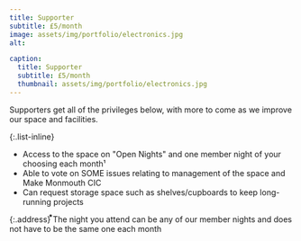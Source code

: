 ```yaml
---
title: Supporter
subtitle: £5/month
image: assets/img/portfolio/electronics.jpg
alt: 

caption:
  title: Supporter
  subtitle: £5/month
  thumbnail: assets/img/portfolio/electronics.jpg
---
```

Supporters get all of the privileges below, with more to come as we improve our space and facilities.


{:.list-inline}
- Access to the space on "Open Nights" and one member night of your choosing each month¹
- Able to vote on SOME issues relating to management of the space and Make Monmouth CIC
- Can request storage space such as shelves/cupboards to keep long-running projects


{:.address}
⃰The night you attend can be any of our member nights and does not have to be the same one each month
